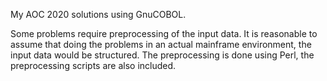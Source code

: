 My AOC 2020 solutions using GnuCOBOL.

Some problems require preprocessing of the input data. It is reasonable to assume that doing the problems in an actual mainframe environment, the input data would be structured. The preprocessing is done using Perl, the preprocessing scripts are also included.  
